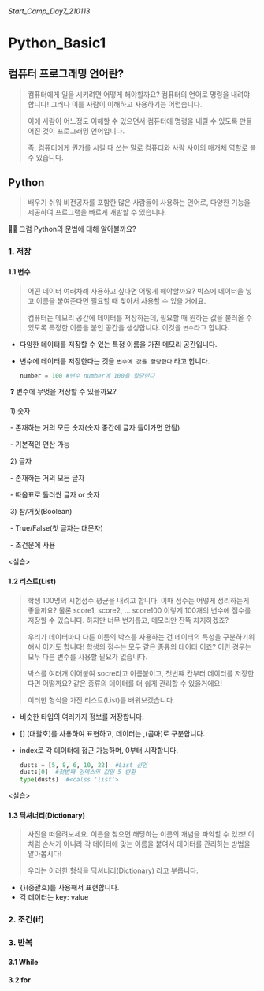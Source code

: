 ###### Start_Camp_Day7_210113

# Python_Basic1



## 컴퓨터 프로그래밍 언어란?

> 컴퓨터에게 일을 시키려면 어떻게 해야할까요? 컴퓨터의 언어로 명령을 내려야 합니다! 그러나 이를 사람이 이해하고 사용하기는 어렵습니다. 
>
> 이에 사람이 어느정도 이해할 수 있으면서 컴퓨터에 명령을 내릴 수 있도록 만들어진 것이 프로그래밍 언어입니다.
>
> 즉, 컴퓨터에게 뭔가를 시킬 때 쓰는 말로 컴퓨터와 사람 사이의 매개체 역할로 볼 수 있습니다.



## Python

> 배우기 쉬워 비전공자를 포함한 많은 사람들이 사용하는 언어로, 다양한 기능을 제공하여 프로그램을 빠르게 개발할 수 있습니다.



:raising_hand_man: 그럼 Python의 문법에 대해 알아볼까요?

### 1. 저장

#### 1.1 변수

> 어떤 데이터 여러차례 사용하고 싶다면 어떻게 해야할까요?  박스에 데이터을 넣고 이름을 붙여준다면 필요할 때 찾아서 사용할 수 있을 거에요.
>
> 컴퓨터는 메모리 공간에 데이터를 저장하는데, 필요할 때 원하는 값을 불러올 수 있도록 특정한 이름을 붙인 공간을 생성합니다. 이것을 `변수`라고 합니다.

- 다양한 데이터를 저장할 수 있는 특정 이름을 가진 메모리 공간입니다.

- 변수에 데이터를 저장한다는 것을 `변수에 값을 할당한다` 라고 합니다.

  ```python
  number = 100 #변수 number에 100을 할당한다	
  ```



​	:question: 변수에 무엇을 저장할 수 있을까요?

​		1) 숫자

​			- 존재하는 거의 모든 숫자(숫자 중간에 글자 들어가면 안됨)

​			- 기본적인 연산 가능

​		2) 글자

​			- 존재하는 거의 모든 글자

​			- 따옴표로 둘러싼 글자 or 숫자	

​		3) 참/거짓(Boolean)

​			- True/False(첫 글자는 대문자)

​			- 조건문에 사용

<실습>



#### 1.2 리스트(List)

> 학생 100명의 시험점수 평균을 내려고 합니다. 이때 점수는 어떻게 정리하는게 좋을까요? 물론 score1, score2, ... score100 이렇게 100개의 변수에 점수를 저장할 수 있습니다. 하지만 너무 번거롭고, 메모리만 잔뜩 차지하겠죠?
>
> 우리가 데이터마다 다른 이름의 박스를 사용하는 건 데이터의 특성을 구분하기위해서 이기도 합니다! 학생의 점수는 모두 같은 종류의 데이터 이죠? 이런 경우는 모두 다른 변수를 사용할 필요가 없습니다.
>
> 박스를 여러개 이어붙여 socre라고 이름붙이고, 첫번쨰 칸부터 데이터를 저장한다면 어떨까요? 같은 종류의 데이터를 더 쉽게 관리할 수 있을거에요!
>
> 이러한 형식을 가진 리스트(List)를 배워보겠습니다.

- 비슷한 타입의 여러가지 정보를 저장합니다.

- [] (대괄호)를 사용하여 표현하고, 데이터는 ,(콤마)로 구분합니다.

- index로 각 데이터에 접근 가능하며, 0부터 시작합니다.

  ```python
  dusts = [5, 8, 6, 10, 22]  #List 선언
  dusts[0]  #첫번째 인덱스의 값인 5 반환
  type(dusts)  #<calss 'list'>
  ```



<실습>



#### 1.3 딕셔너리(Dictionary)

> 사전을 떠올려보세요. 이름을 찾으면 해당하는 이름의 개념을 파악할 수 있죠! 이처럼 순서가 아니라 각 데이터에 맞는 이름을 붙여서 데이터를 관리하는 방법을 알아봅시다!
>
> 우리는 이러한 형식을 딕셔너리(Dictionary) 라고 부릅니다.

- {}(중괄호)를 사용해서 표현합니다.
- 각 데이터는 key: value

### 2. 조건(if)



### 3. 반복

#### 3.1 While



#### 3.2 for



